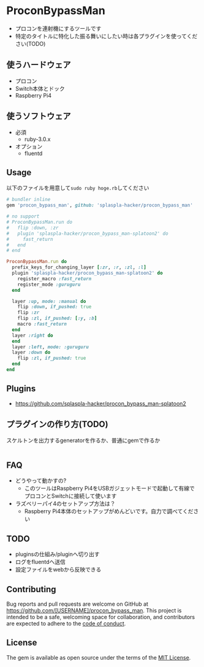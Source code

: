 # ProconBypassMan
* プロコンを連射機にするツールです
* 特定のタイトルに特化した振る舞いにしたい時は各プラグインを使ってください(TODO)

## 使うハードウェア
* プロコン
* Switch本体とドック
* Raspberry Pi4

## 使うソフトウェア
* 必須
  * ruby-3.0.x
* オプション
  * fluentd

## Usage
以下のファイルを用意して`sudo ruby hoge.rb`してください

```ruby
# bundler inline
gem 'procon_bypass_man', github: 'splaspla-hacker/procon_bypass_man'

# no support
# ProconBypassMan.run do
#   flip :down, :zr
#   plugin 'splaspla-hacker/procon_bypass_man-splatoon2' do
#     fast_return
#   end
# end

ProconBypassMan.run do
  prefix_keys_for_changing_layer [:zr, :r, :zl, :l]
  plugin 'splaspla-hacker/procon_bypass_man-splatoon2' do
    register_macro :fast_return
    register_mode :guruguru
  end

  layer :up, mode: :manual do
    flip :down, if_pushed: true
    flip :zr
    flip :zl, if_pushed: [:y, :b]
    macro :fast_return
  end
  layer :right do
  end
  layer :left, mode: :guruguru
  layer :down do
    flip :zl, if_pushed: true
  end
end
```

## Plugins
* https://github.com/splaspla-hacker/procon_bypass_man-splatoon2

## プラグインの作り方(TODO)
スケルトンを出力するgeneratorを作るか、普通にgemで作るか

```
```

## FAQ
* どうやって動かすの?
    * このツールはRaspberry Pi4をUSBガジェットモードで起動して有線でプロコンとSwitchに接続して使います
* ラズベリーパイ4のセットアップ方法は？
    * Raspberry Pi4本体のセットアップがめんどいです。自力で調べてください

## TODO
* pluginsの仕組み/pluginへ切り出す
* ログをfluentdへ送信
* 設定ファイルをwebから反映できる

## Contributing

Bug reports and pull requests are welcome on GitHub at https://github.com/[USERNAME]/procon_bypass_man. This project is intended to be a safe, welcoming space for collaboration, and contributors are expected to adhere to the [code of conduct](https://github.com/[USERNAME]/procon_bypass_man/blob/master/CODE_OF_CONDUCT.md).

## License

The gem is available as open source under the terms of the [MIT License](https://opensource.org/licenses/MIT).
